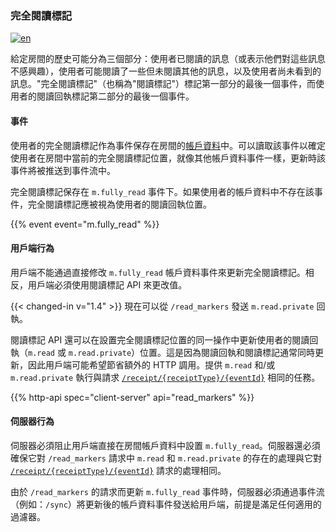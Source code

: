 ### 完全閱讀標記

[![en](https://img.shields.io/badge/lang-en-purple.svg)](https://github.com/message-exp/matrix_organized_spec/tree/main/v1.11/client-server-api/en/read_markers.md)

給定房間的歷史可能分為三個部分：使用者已閱讀的訊息（或表示他們對這些訊息不感興趣），使用者可能閱讀了一些但未閱讀其他的訊息，以及使用者尚未看到的訊息。"完全閱讀標記"（也稱為"閱讀標記"）標記第一部分的最後一個事件，而使用者的閱讀回執標記第二部分的最後一個事件。

#### 事件

使用者的完全閱讀標記作為事件保存在房間的[帳戶資料](#client-config)中。可以讀取該事件以確定使用者在房間中當前的完全閱讀標記位置，就像其他帳戶資料事件一樣，更新時該事件將被推送到事件流中。

完全閱讀標記保存在 `m.fully_read` 事件下。如果使用者的帳戶資料中不存在該事件，完全閱讀標記應被視為使用者的閱讀回執位置。

{{% event event="m.fully_read" %}}

#### 用戶端行為

用戶端不能通過直接修改 `m.fully_read` 帳戶資料事件來更新完全閱讀標記。相反，用戶端必須使用閱讀標記 API 來更改值。

{{< changed-in v="1.4" >}} 現在可以從 `/read_markers` 發送 `m.read.private` 回執。

閱讀標記 API 還可以在設置完全閱讀標記位置的同一操作中更新使用者的閱讀回執（`m.read` 或 `m.read.private`）位置。這是因為閱讀回執和閱讀標記通常同時更新，因此用戶端可能希望節省額外的 HTTP 調用。提供 `m.read` 和/或 `m.read.private` 執行與請求 [`/receipt/{receiptType}/{eventId}`](#post_matrixclientv3roomsroomidreceiptreceipttypeeventid) 相同的任務。

{{% http-api spec="client-server" api="read_markers" %}}

#### 伺服器行為

伺服器必須阻止用戶端直接在房間帳戶資料中設置 `m.fully_read`。伺服器還必須確保它對 `/read_markers` 請求中 `m.read` 和 `m.read.private` 的存在的處理與它對 [`/receipt/{receiptType}/{eventId}`](#post_matrixclientv3roomsroomidreceiptreceipttypeeventid) 請求的處理相同。

由於 `/read_markers` 的請求而更新 `m.fully_read` 事件時，伺服器必須通過事件流（例如：`/sync`）將更新後的帳戶資料事件發送給用戶端，前提是滿足任何適用的過濾器。
